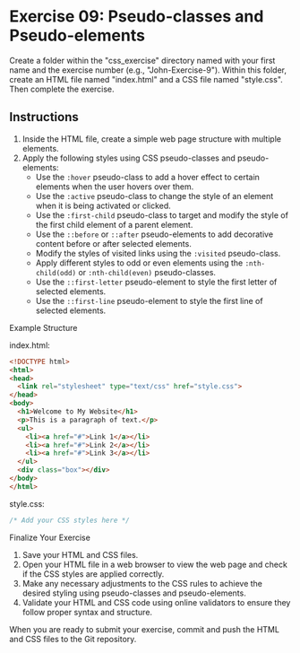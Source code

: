# Exercise 09: Pseudo-classes and Pseudo-elements

Create a folder within the "css_exercise" directory named with your first name and the exercise number (e.g., "John-Exercise-9"). Within this folder, create an HTML file named "index.html" and a CSS file named "style.css". Then complete the exercise.

## Instructions

1. Inside the HTML file, create a simple web page structure with multiple elements.
2. Apply the following styles using CSS pseudo-classes and pseudo-elements:
   - Use the `:hover` pseudo-class to add a hover effect to certain elements when the user hovers over them.
   - Use the `:active` pseudo-class to change the style of an element when it is being activated or clicked.
   - Use the `:first-child` pseudo-class to target and modify the style of the first child element of a parent element.
   - Use the `::before` or `::after` pseudo-elements to add decorative content before or after selected elements.
   - Modify the styles of visited links using the `:visited` pseudo-class.
   - Apply different styles to odd or even elements using the `:nth-child(odd)` or `:nth-child(even)` pseudo-classes.
   - Use the `::first-letter` pseudo-element to style the first letter of selected elements.
   - Use the `::first-line` pseudo-element to style the first line of selected elements.

Example Structure

index.html:
```html
<!DOCTYPE html>
<html>
<head>
  <link rel="stylesheet" type="text/css" href="style.css">
</head>
<body>
  <h1>Welcome to My Website</h1>
  <p>This is a paragraph of text.</p>
  <ul>
    <li><a href="#">Link 1</a></li>
    <li><a href="#">Link 2</a></li>
    <li><a href="#">Link 3</a></li>
  </ul>
  <div class="box"></div>
</body>
</html>
```

style.css:
```css
/* Add your CSS styles here */
```

Finalize Your Exercise

1. Save your HTML and CSS files.
2. Open your HTML file in a web browser to view the web page and check if the CSS styles are applied correctly.
3. Make any necessary adjustments to the CSS rules to achieve the desired styling using pseudo-classes and pseudo-elements.
4. Validate your HTML and CSS code using online validators to ensure they follow proper syntax and structure.

When you are ready to submit your exercise, commit and push the HTML and CSS files to the Git repository.